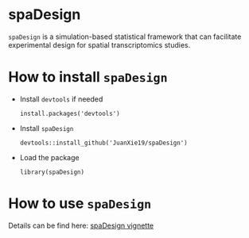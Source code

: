 # spaDesign

 `spaDesign` is a simulation-based statistical framework that can facilitate experimental design for spatial transcriptomics studies.
 
 # How to install `spaDesign`
 - Install `devtools` if needed
   ```
   install.packages('devtools')
   ```
 - Install `spaDesign`
   ```
   devtools::install_github('JuanXie19/spaDesign')
   ```
 - Load the package
   ```
   library(spaDesign)
   ```

# How to use `spaDesign`

Details can be find here: [spaDesign vignette](https://htmlpreview.github.io/?)

 
